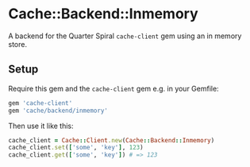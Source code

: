 # Cache::Backend::Inmemory

A backend for the Quarter Spiral ``cache-client`` gem using an in memory store.

## Setup

Require this gem and the ``cache-client`` gem e.g. in your Gemfile:

```ruby
gem 'cache-client'
gem 'cache/backend/inmemory'
```

Then use it like this:

```ruby
cache_client = Cache::Client.new(Cache::Backend::Inmemory)
cache_client.set(['some', 'key'], 123)
cache_client.get(['some', 'key']) # => 123
```